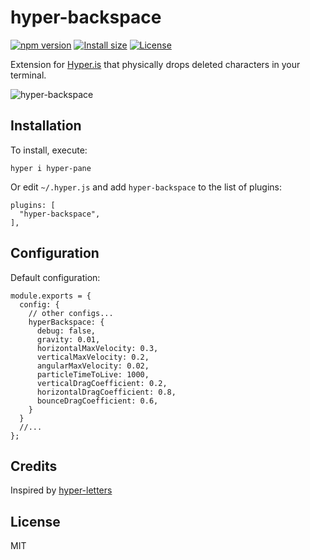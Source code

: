 # hyper-backspace

[![npm version][npm-src]][npm-href]
[![Install size][packagephobia-src]][packagephobia-href]
[![License][license-src]][license-href]

Extension for [Hyper.is](https://hyper.is) that physically drops deleted characters in your terminal.

![hyper-backspace](https://user-images.githubusercontent.com/184220/55085247-a5ebd480-50a6-11e9-8590-5064eb58debf.gif)

## Installation

To install, execute:
```
hyper i hyper-pane
```

Or edit `~/.hyper.js` and add `hyper-backspace` to the list of plugins:
```
plugins: [
  "hyper-backspace",
],
```

## Configuration

Default configuration:
```
module.exports = {
  config: {
    // other configs...
    hyperBackspace: {
      debug: false,
      gravity: 0.01,
      horizontalMaxVelocity: 0.3,
      verticalMaxVelocity: 0.2,
      angularMaxVelocity: 0.02,
      particleTimeToLive: 1000,
      verticalDragCoefficient: 0.2,
      horizontalDragCoefficient: 0.8,
      bounceDragCoefficient: 0.6,
    }
  }
  //...
};
```

## Credits

Inspired by [hyper-letters](https://github.com/KeeTraxx/hyper-letters)

## License

MIT

[npm-src]: https://badgen.net/npm/v/hyper-backspace
[npm-href]: https://www.npmjs.com/package/hyper-backspace
[packagephobia-src]: https://badgen.net/packagephobia/install/hyper-backspace
[packagephobia-href]: https://packagephobia.now.sh/result?p=hyper-backspace
[license-src]: https://badgen.net/github/license/artbit/hyper-backspace
[license-href]: LICENSE.md
